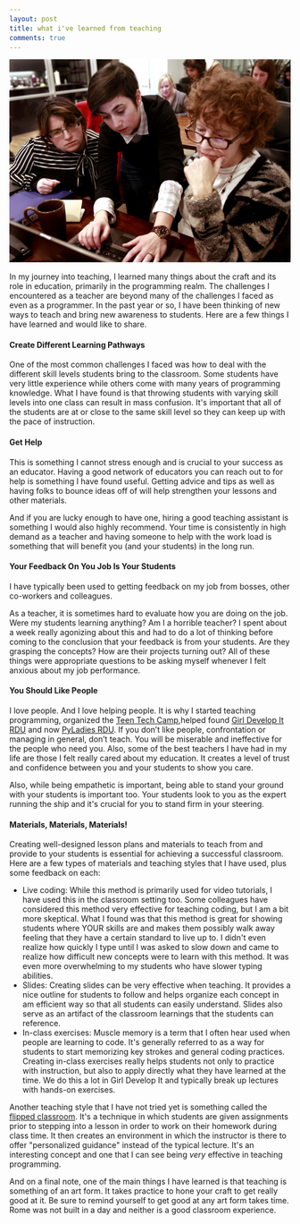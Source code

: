 ```yaml
---
layout: post
title: what i've learned from teaching
comments: true
---
```


![Julia Elman, Girl Develop It RDU](/assets/images/julia-elman-gdirdu-teaching.jpg)

In my journey into teaching, I learned many things about the craft and its role in education, primarily in the programming realm. The challenges I encountered as a teacher are beyond many of the challenges I faced as even as a programmer. In the past year or so, I have been thinking of new ways to teach and bring new awareness to students. Here are a few things I have learned and would like to share.

#### Create Different Learning Pathways

One of the most common challenges I faced was how to deal with the different skill levels students bring to the classroom. Some students have very little experience while others come with many years of programming knowledge. What I have found is that throwing students with varying skill levels into one class can result in mass confusion. It's important that all of the students are at or close to the same skill level so they can keep up with the pace of instruction. 

#### Get Help

This is something I cannot stress enough and is crucial to your success as an educator. Having a good network of educators you can reach out to for help is something I have found useful. Getting advice and tips as well as having folks to bounce ideas off of will help strengthen your lessons and other materials.

And if you are lucky enough to have one, hiring a good teaching assistant is something I would also highly recommend. Your time is consistently in high demand as a teacher and having someone to help with the work load is something that will benefit you (and your students) in the long run.

#### Your Feedback On You Job Is Your Students

I have typically been used to getting feedback on my job from bosses, other co-workers and colleagues. 

As a teacher, it is sometimes hard to evaluate how you are doing on the job. Were my students learning anything? Am I a horrible teacher? I spent about a week really agonizing about this and had to do a lot of thinking before coming to the conclusion that your feedback is from your students. Are they grasping the concepts? How are their projects turning out? All of these things were appropriate questions to be asking myself whenever I felt anxious about my job performance.

#### You Should Like People

I love people. And I love helping people. It is why I started teaching programming, organized the [Teen Tech Camp](http://juliaelman.com/blog/2013/08/20/teen-tech-camp-recap/),helped found [Girl Develop It RDU](http://www.meetup.com/Girl-Develop-It-RDU/) and now [PyLadies RDU](http://www.meetup.com/pyladies-rdu/). If you don’t like people, confrontation or managing in general, don’t teach. You will be miserable and ineffective for the people who need you. Also, some of the best teachers I have had in my life are those I felt really cared about my education. It creates a level of trust and confidence between you and your students to show you care.

Also, while being empathetic is important, being able to stand your ground with your students is important too. Your students look to you as the expert running the ship and it's crucial for you to stand firm in your steering.

#### Materials, Materials, Materials!

Creating well-designed lesson plans and materials to teach from and provide to your students is essential for achieving a successful classroom. Here are a few types of materials and teaching styles that I have used, plus some feedback on each:

- Live coding: While this method is primarily used for video tutorials, I have used this in the classroom setting too. Some colleagues have considered this method very effective for teaching coding, but I am a bit more skeptical. What I found was that this method is great for showing students where YOUR skills are and makes them possibly walk away feeling that they have a certain standard to live up to. I didn't even realize how quickly I type until I was asked to slow down and came to realize how difficult new concepts were to learn with this method. It was even more overwhelming to my students who have slower typing abilities.
- Slides: Creating slides can be very effective when teaching. It provides a nice outline for students to follow and helps organize each concept in am efficient way so that all students can easily understand. Slides also serve as an artifact of the classroom learnings that the students can reference.
- In-class exercises: Muscle memory is a term that I often hear used when people are learning to code. It's generally referred to as a way for students to start memorizing key strokes and general coding practices. Creating in-class exercises really helps students not only to practice with instruction, but also to apply directly what they have learned at the time. We do this a lot in Girl Develop It and typically break up lectures with hands-on exercises.

Another teaching style that I have not tried yet is something called the [flipped classroom](http://en.wikipedia.org/wiki/Flipped_classroom). It's a technique in which students are given assignments prior to stepping into a lesson in order to work on their homework during class time. It then creates an environment in which the instructor is there to offer "personalized guidance" instead of the typical lecture. It's an interesting concept and one that I can see being _very_ effective in teaching programming.

And on a final note, one of the main things I have learned is that teaching is something of an art form. It takes practice to hone your craft to get really good at it. Be sure to remind yourself to get good at any art form takes time. Rome was not built in a day and neither is a good classroom experience.